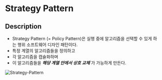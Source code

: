 # Strategy Pattern
## Description
- Strategy Pattern (= Policy Pattern)은 실행 중에 알고리즘을 선택할 수 있게 하는 행위 소프트웨어 디자인 패턴이다.
- 특정 계열의 알고리즘들을 정의하고
- 각 알고리즘을 캡슐화하며
- 이 알고리즘들을 ***해당 계열 안에서 상호 교체*** 가 가능하게 만든다.  
  
![Strategy-Pattern](https://upload.wikimedia.org/wikipedia/commons/4/45/W3sDesign_Strategy_Design_Pattern_UML.jpg "Strategy Pattern")